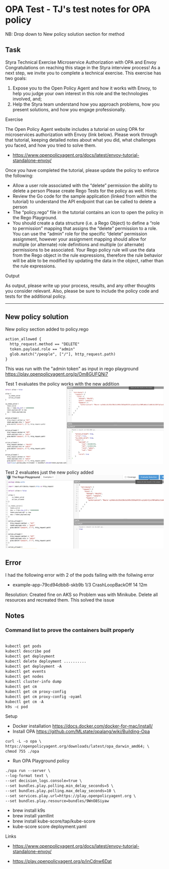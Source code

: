 # OPA Test - TJ's test notes for OPA policy

NB: Drop down to New policy solution section for method

## Task

 Styra Technical Exercise
Microservice Authorization with OPA and Envoy
Congratulations on reaching this stage in the Styra interview process! As a next step, we invite you to complete a technical exercise. This exercise has two goals:
1. Expose you to the Open Policy Agent and how it works with Envoy, to help you judge your own interest in this role and the technologies involved, and;
2. Help the Styra team understand how you approach problems, how you present solutions, and how you engage professionally.

Exercise

The Open Policy Agent website includes a tutorial on using OPA for microservices authorization with Envoy (link below). Please work through that tutorial, keeping detailed notes about what you did, what challenges you faced, and how you tried to solve them.
* https://www.openpolicyagent.org/docs/latest/envoy-tutorial-standalone-envoy/ 

Once you have completed the tutorial, please update the policy to enforce the following:
* Allow a user role associated with the “delete” permission the ability to delete a person
Please create Rego Tests for the policy as well.
Hints:
* Review the Go code for the sample application (linked from within the tutorial) to
understand the API endpoint that can be called to delete a person
* The “policy.rego” file in the tutorial contains an icon   to open the policy in the Rego
Playground.
* You should create a data structure (i.e. a Rego Object) to define a “role to permission” mapping that assigns the “delete” permission to a role. You can use the “admin” role for the specific “delete” permission assignment, however your assignment mapping should allow for multiple (or alternate) role definitions and multiple (or alternate) permissions to be associated. Your Rego policy rule will use the data from the Rego object in the rule expressions, therefore the rule behavior will be able to be modified by updating the data in the object, rather than the rule expressions.
      
Output

As output, please write up your process, results, and any other thoughts you consider relevant. Also, please be sure to include the policy code and tests for the additional policy.

---------------------------------------------------------------------------------------------

## New policy solution

New policy section added to policy.rego
```
action_allowed {
  http_request.method == "DELETE"
  token.payload.role == "admin"
  glob.match("/people", ["/"], http_request.path)
}
```
This was run with the "admin token" as input in rego playground https://play.openpolicyagent.org/p/Om8GUFQNi7

Test 1 evaluates the policy works with the new addition
![Test1](Evaluate_Delete.png)

Test 2 evaluates just the new policy added
![Test 2](Evaluate_delete_selection.png)

## Error
I had the following error with 2 of the pods failing with the follwing error 

* example-app-79cd94dbb8-skb9b   1/3     CrashLoopBackOff   14         12m

Resolution: Created fine on AKS so Problem was with Minikube. Delete all resources and recreated them. This solved the issue






## Notes
###  Command list to prove the containers built properly
```

kubectl get pods
kubectl describe pod 
kubectl get deployment
kubectl delete deployment ..........
kubectl get deployment -A
kubectl get events
kubectl get nodes
kubectl cluster-info dump
kubectl get cm
kubectl get cm proxy-config
kubectl get cm proxy-config -oyaml
kubectl get cm -A
k9s -c pod
```


Setup

* Docker installation
https://docs.docker.com/docker-for-mac/install/
* Install OPA https://github.com/MLstate/opalang/wiki/Building-Opa
```
curl -L -o opa \
https://openpolicyagent.org/downloads/latest/opa_darwin_amd64; \
chmod 755 ./opa
```
* Run OPA Playground policy
```
./opa run --server \
--log-format text \
--set decision_logs.console=true \
--set bundles.play.polling.min_delay_seconds=5 \
--set bundles.play.polling.max_delay_seconds=10 \
--set services.play.url=https://play.openpolicyagent.org \
--set bundles.play.resource=bundles/9WnO8Siyaw
```





* brew install k9s
* brew install yamllint
* brew install kube-score/tap/kube-score
* kube-score score deployment.yaml

Links

* https://www.openpolicyagent.org/docs/latest/envoy-tutorial-standalone-envoy/

* https://play.openpolicyagent.org/p/inCdnw6Dat

